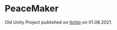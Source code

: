 # PeaceMaker

Old Unity Project published on [Itchio](https://brunocookie.itch.io/peacemaker) on 01.08.2021.
